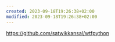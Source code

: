 ```yaml
---
created: 2023-09-18T19:26:38+02:00
modified: 2023-09-18T19:26:38+02:00
---
```


https://github.com/satwikkansal/wtfpython
